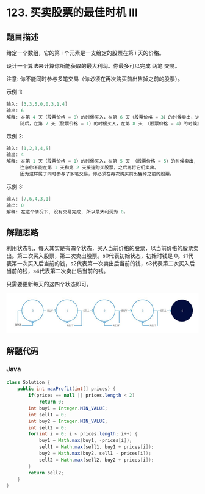 # 123. 买卖股票的最佳时机 III

## 题目描述

给定一个数组，它的第 i 个元素是一支给定的股票在第 i 天的价格。

设计一个算法来计算你所能获取的最大利润。你最多可以完成 两笔 交易。

注意: 你不能同时参与多笔交易（你必须在再次购买前出售掉之前的股票）。

示例 1:
```java
输入: [3,3,5,0,0,3,1,4]
输出: 6
解释: 在第 4 天（股票价格 = 0）的时候买入，在第 6 天（股票价格 = 3）的时候卖出，这笔交易所能获得利润 = 3-0 = 3 。
     随后，在第 7 天（股票价格 = 1）的时候买入，在第 8 天 （股票价格 = 4）的时候卖出，这笔交易所能获得利润 = 4-1 = 3 。
```
示例 2:
```java
输入: [1,2,3,4,5]
输出: 4
解释: 在第 1 天（股票价格 = 1）的时候买入，在第 5 天 （股票价格 = 5）的时候卖出, 这笔交易所能获得利润 = 5-1 = 4 。   
     注意你不能在第 1 天和第 2 天接连购买股票，之后再将它们卖出。   
     因为这样属于同时参与了多笔交易，你必须在再次购买前出售掉之前的股票。
```
示例 3:
```java
输入: [7,6,4,3,1] 
输出: 0 
解释: 在这个情况下, 没有交易完成, 所以最大利润为 0。
```

## 解题思路

利用状态机，每天其实是有四个状态，买入当前价格的股票，以当前价格的股票卖出。第二次买入股票，第二次卖出股票。s0代表初始状态，初始时钱是 0。s1代表第一次买入后当前的钱，s2代表第一次卖出后当前的钱，s3代表第二次买入后当前的钱，s4代表第二次卖出后当前的钱。

只需要更新每天的这四个状态即可。

![](https://raw.githubusercontent.com/htdwade/PicBed/master/img/20200330042838.png)

## 解题代码

### Java

```java
class Solution {
    public int maxProfit(int[] prices) {
        if(prices == null || prices.length < 2)
            return 0;
        int buy1 = Integer.MIN_VALUE;
        int sell1 = 0;
        int buy2 = Integer.MIN_VALUE;
        int sell2 = 0;
        for(int i = 0; i < prices.length; i++) {
            buy1 = Math.max(buy1, -prices[i]);   
            sell1 = Math.max(sell1, buy1 + prices[i]); 
            buy2 = Math.max(buy2, sell1 - prices[i]); 
            sell2 = Math.max(sell2, buy2 + prices[i]);
        }
        return sell2;
    }
}
```